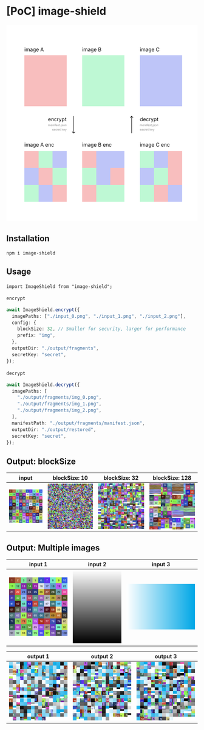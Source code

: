 # [PoC] image-shield

![](.docs/figure.png)


## Installation

```
npm i image-shield
```

## Usage

```
import ImageShield from "image-shield";
```

`encrypt`

```ts
await ImageShield.encrypt({
  imagePaths: ["./input_0.png", "./input_1.png", "./input_2.png"],
  config: {
    blockSize: 32, // Smaller for security, larger for performance
    prefix: "img",
  },
  outputDir: "./output/fragments",
  secretKey: "secret",
});
```

`decrypt`

```ts
await ImageShield.decrypt({
  imagePaths: [
    "./output/fragments/img_0.png",
    "./output/fragments/img_1.png",
    "./output/fragments/img_2.png",
  ],
  manifestPath: "./output/fragments/manifest.json",
  outputDir: "./output/restored",
  secretKey: "secret",
});
```

## Output: blockSize

| input | blockSize: 10 | blockSize: 32 | blockSize: 128 |
|:-------:|:---------------:|:---------------:|:----------------:|
| ![](.docs/input_sample.png) | ![](.docs/output_10.png) | ![](.docs/output_32.png) | ![](.docs/output_128.png) |

## Output: Multiple images

| input 1 | input 2 | input 3 |
|:-------:|:---------------:|:---------------:|
| ![](.docs/input_sample.png) | ![](.docs/input_sample_mono.png) | ![](.docs/input_sample_blue.png) |

| output 1 | output 2 | output 3 |
|:-------:|:---------------:|:---------------:|
| ![](.docs/output_m0.png) | ![](.docs/output_m1.png) | ![](.docs/output_m2.png) |
